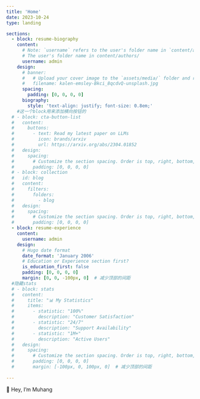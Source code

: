```yaml
---
title: 'Home'
date: 2023-10-24
type: landing

sections:
  - block: resume-biography
    content:  
      # Note: `username` refers to the user's folder name in `content/authors/`
      # The user's folder name in content/authors/
      username: admin
    design:
      # banner:
      #   # Upload your cover image to the `assets/media/` folder and reference it here
      #   filename: kalen-emsley-Bkci_8qcdvQ-unsplash.jpg
      spacing:
        padding: [0, 0, 0, 0]
      biography:
        style: 'text-align: justify; font-size: 0.8em;'
    #这一个block用来添加横向按钮的
  # - block: cta-button-list
  #   content:  
  #     buttons:
  #       - text: Read my latest paper on LLMs
  #         icon: brands/arxiv
  #         url: https://arxiv.org/abs/2304.01852
  #   design:
  #     spacing:
  #       # Customize the section spacing. Order is top, right, bottom, left.
  #       padding: [0, 0, 0, 0]
  # - block: collection
  #   id: blog
  #   content:
  #     filters:
  #       folders:
  #         - blog
  #   design:
  #     spacing:
  #       # Customize the section spacing. Order is top, right, bottom, left.
  #       padding: [0, 0, 0, 0]
  - block: resume-experience
    content:
      username: admin
    design:
      # Hugo date format
      date_format: 'January 2006'
      # Education or Experience section first?
      is_education_first: false
      padding: [0, 0, 0, 0]
      margin: [0, 0, -100px, 0]  # 减少顶部的间距
  #隐藏stats
  # - block: stats
  #   content:
  #     title: "📊 My Statistics"
  #     items:
  #       - statistic: "100%"
  #         description: "Customer Satisfaction"
  #       - statistic: "24/7"
  #         description: "Support Availability"
  #       - statistic: "1M+"
  #         description: "Active Users"
  #   design:
  #     spacing:
  #       # Customize the section spacing. Order is top, right, bottom, left.
  #       padding: [0, 0, 0, 0]
  #       margin: [-100px, 0, 100px, 0]  # 减少顶部的间距
  
---
```

👋 Hey, I’m Muhang